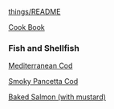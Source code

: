 [things/README](https://github.com/vmsmith/things/blob/master/README.md)

[Cook Book](https://github.com/vmsmith/CookBook/blob/master/README.md)

### Fish and Shellfish    

[Mediterranean Cod](https://github.com/vmsmith/CookBook/blob/master/fish_cod_mediterranean.md)

[Smoky Pancetta Cod]()  

[Baked Salmon (with mustard)](https://github.com/vmsmith/CookBook/blob/master/fish_salmon_baked.md)
